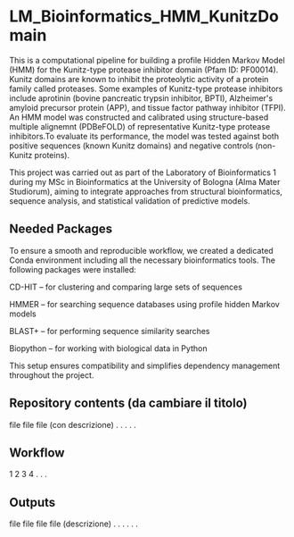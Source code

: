# LM_Bioinformatics_HMM_KunitzDomain
This is a computational pipeline for building a profile Hidden Markov Model (HMM) for the Kunitz-type protease inhibitor domain (Pfam ID: PF00014). Kunitz domains are known to inhibit the proteolytic activity of a protein family called proteases. Some examples of Kunitz-type protease inhibitors include aprotinin (bovine pancreatic trypsin inhibitor, BPTI), Alzheimer's amyloid precursor protein (APP), and tissue factor pathway inhibitor (TFPI).
An HMM model was constructed and calibrated using structure-based multiple alignemnt (PDBeFOLD) of representative Kunitz-type protease inhibitors.To evaluate its performance, the model was tested against both positive sequences (known Kunitz domains) and negative controls (non-Kunitz proteins).

This project was carried out as part of the Laboratory of Bioinformatics 1 during my MSc in Bioinformatics at the University of Bologna (Alma Mater Studiorum), aiming  to integrate approaches from structural bioinformatics, sequence analysis, and statistical validation of predictive models. 

## Needed Packages
To ensure a smooth and reproducible workflow, we created a dedicated Conda environment including all the necessary bioinformatics tools. The following packages were installed:

CD-HIT – for clustering and comparing large sets of sequences

HMMER – for searching sequence databases using profile hidden Markov models

BLAST+ – for performing sequence similarity searches

Biopython – for working with biological data in Python

This setup ensures compatibility and simplifies dependency management throughout the project.

## Repository contents (da cambiare il titolo)
file
file
file (con descrizione)
.
.
.
.
.

## Workflow
1
2
3
4
.
.
.

## Outputs

file
file
file
file (descrizione)
.
.
.
.
.
.

